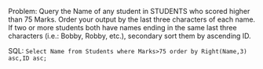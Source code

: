 Problem: Query the Name of any student in STUDENTS who scored higher than 75 Marks. 
Order your output by the last three characters of each name. 
If two or more students both have names ending in the same last three characters (i.e.: Bobby, Robby, etc.), secondary sort them by ascending ID.


SQL: ``Select Name from Students where Marks>75 order by Right(Name,3) asc,ID asc;``
